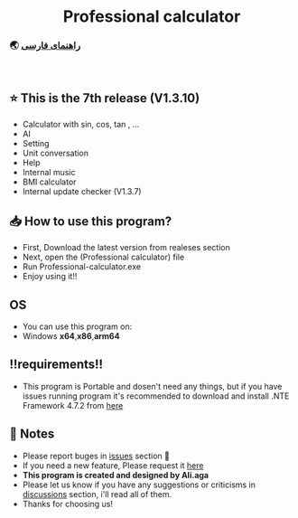 <h1 align="center">Professional calculator</h1>

### 🌏 [راهنمای فارسی](https://github.com/AliAgaAbd/GUI-Professional-calculator/blob/main/Persian%20README.md)
<p align="center">
</p>
<br>

## ⭐ This is the 7th release (V1.3.10)

- Calculator with sin, cos, tan , ...
- AI
- Setting
- Unit conversation
- Help
- Internal music
- BMI calculator
- Internal update checker (V1.3.7)


## 📥 How to use this program?
- First, Download the latest version from realeses section
- Next, open the (Professional calculator) file
- Run Professional-calculator.exe
- Enjoy using it!!


## **OS**
- You can use this program on:
- Windows **x64**,**x86**,**arm64**


## ‼️requirements‼️
- This program is Portable and dosen't need any things, but if you have issues running program it's recommended to download and install .NTE Framework 4.7.2 from [here](https://dotnet.microsoft.com/en-us/download/dotnet-framework/net472)

</p>

## 📜 Notes
- Please report buges in [issues](https://github.com/AliAgaAbd/GUI-Professional-calculator/issues) section 🙏
- If you need a new feature, Please request it [here](https://github.com/AliAgaAbd/GUI-Professional-calculator/issues/new?template=feature_request.md)
- **This program is created and designed by Ali.aga**
- Please let us know if you have any suggestions or criticisms in [discussions](https://github.com/AliAgaAbd/GUI-Professional-calculator/discussions) section, i'll read all of them.
- Thanks for choosing us!
<br>
